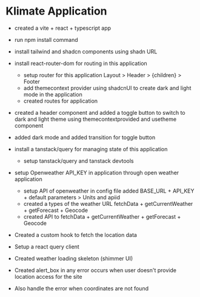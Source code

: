 # Klimate Application

- created a vite + react + typescript app
- run npm install command 
- install tailwind and shadcn components using shadn URL
- install react-router-dom for routing in this application
    - setup router for this application Layout > Header > {children} > Footer
    - add themecontext provider using shadcnUI to create dark and light mode in the application
    - created routes for application 
- created a header component and added a toggle button to switch to dark and light theme using              themecontextprovided and usetheme component
- added dark mode and added transition for toggle button
- install a tanstack/query for managing state of this application
    - setup tanstack/query and tanstack devtools 
- setup Openweather API_KEY in application through open weather application 
    - setup API of openweather in config file added BASE_URL + API_KEY + default parameters > Units and apiid
    - created a types of the weather URL fetchData + getCurrentWeather + getForecast + Geocode
    - created API to fetchData + getCurrentWeather + getForecast + Geocode

- Created a custom hook to fetch the location data 
- Setup a react query client 
- Created weather loading skeleton (shimmer UI)
- Created alert_box in any error occurs when user doesn't provide location access for the site 
- Also handle the error when coordinates are not found 
